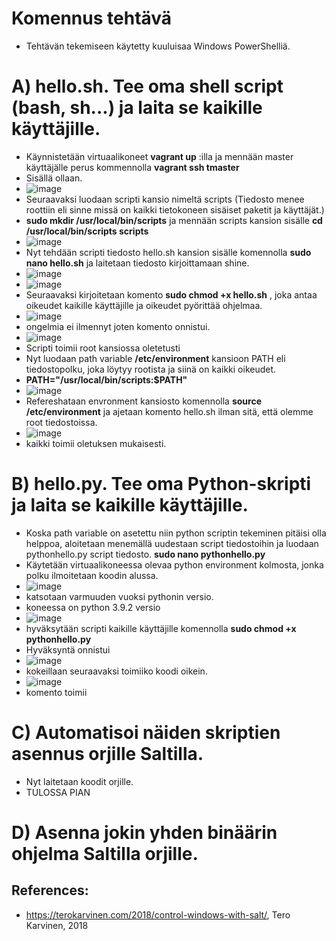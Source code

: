 # Komennus tehtävä
- Tehtävän tekemiseen käytetty kuuluisaa Windows PowerShelliä. 

# A) hello.sh. Tee oma shell script (bash, sh...) ja laita se kaikille käyttäjille.
- Käynnistetään virtuaalikoneet **vagrant up** :illa ja mennään master käyttäjälle perus kommennolla **vagrant ssh tmaster** 
- Sisällä ollaan.
- ![image](https://user-images.githubusercontent.com/105793201/233036664-4a6feac5-e849-4eb8-96a5-7b77d55b069d.png)
- Seuraavaksi luodaan scripti kansio nimeltä scripts (Tiedosto menee roottiin eli sinne missä on kaikki tietokoneen sisäiset paketit ja käyttäjät.)
- **sudo mkdir /usr/local/bin/scripts** ja mennään scripts kansion sisälle **cd /usr/local/bin/scripts scripts**
- ![image](https://user-images.githubusercontent.com/105793201/233038101-9640628c-0c4d-46b7-84b3-e3b3ff7d0b77.png)
- Nyt tehdään scripti tiedosto hello.sh kansion sisälle komennolla **sudo nano hello.sh** ja laitetaan tiedosto kirjoittamaan shine. 
- ![image](https://user-images.githubusercontent.com/105793201/233038888-f7f05a87-1e2a-4ad6-a748-c06a0e9526c1.png)
- ![image](https://user-images.githubusercontent.com/105793201/233039004-85671b71-9cc0-4717-ba40-b51076c50d34.png)
- Seuraavaksi kirjoitetaan komento **sudo chmod +x hello.sh** , joka antaa oikeudet kaikille käyttäjille ja oikeudet pyörittää ohjelmaa. 
- ![image](https://user-images.githubusercontent.com/105793201/233039366-1108e7d0-60aa-46be-a453-cb7d536468d3.png)
- ongelmia ei ilmennyt joten komento onnistui.
- ![image](https://user-images.githubusercontent.com/105793201/233040201-0da699f3-fb72-4ac1-bef0-f6aa17bcbbb4.png)
- Scripti toimii root kansiossa oletetusti 
- Nyt luodaan path variable **/etc/environment** kansioon PATH eli tiedostopolku, joka löytyy rootista ja siinä on kaikki oikeudet. 
- **PATH="/usr/local/bin/scripts:$PATH"**
- ![image](https://user-images.githubusercontent.com/105793201/233041821-9e5c2909-9296-44bd-9fc2-f614d588a85b.png)
- Refereshataan envronment kansiosto komennolla **source /etc/environment** ja ajetaan komento hello.sh ilman sitä, että olemme root tiedostoissa. 
- ![image](https://user-images.githubusercontent.com/105793201/233042396-6afd4615-a80e-4039-b6ff-80eca95a7c3c.png)
- kaikki toimii oletuksen mukaisesti.
# B) hello.py. Tee oma Python-skripti ja laita se kaikille käyttäjille.
- Koska path variable on asetettu niin python scriptin tekeminen pitäisi olla helppoa, aloitetaan menemällä uudestaan script tiedostoihin ja luodaan pythonhello.py script tiedosto. **sudo nano pythonhello.py**
- Käytetään virtuaalikoneessa olevaa python environment kolmosta, jonka polku ilmoitetaan koodin alussa. 
- ![image](https://user-images.githubusercontent.com/105793201/233043552-6364df92-51ba-4a40-a26f-04fc1b4136af.png)
- katsotaan varmuuden vuoksi pythonin versio.
- koneessa on python 3.9.2 versio
- ![image](https://user-images.githubusercontent.com/105793201/233043705-3c186267-abe8-4e6c-bfa8-ce928897977f.png)
- hyväksytään scripti kaikille käyttäjille komennolla **sudo chmod +x pythonhello.py** 
- Hyväksyntä onnistui
- ![image](https://user-images.githubusercontent.com/105793201/233043916-8a7667cc-bd16-49aa-a1cc-02fbdd42f5d2.png)
- kokeillaan seuraavaksi toimiiko koodi oikein.
- ![image](https://user-images.githubusercontent.com/105793201/233045452-93845fe7-1e80-458d-a831-feb43c74bfbf.png)
- komento toimii
# C) Automatisoi näiden skriptien asennus orjille Saltilla.
- Nyt laitetaan koodit orjille. 
- TULOSSA PIAN
# D) Asenna jokin yhden binäärin ohjelma Saltilla orjille.



## References: 
- https://terokarvinen.com/2018/control-windows-with-salt/, Tero Karvinen, 2018
